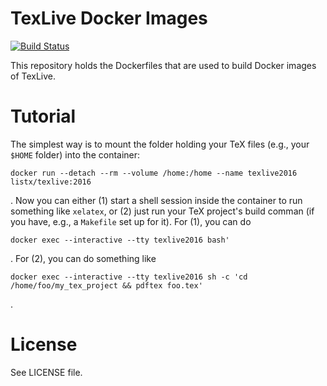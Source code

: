 # TexLive Docker Images

[![Build Status](https://travis-ci.org/listx/texlive-docker.svg?branch=master)](https://travis-ci.org/listx/texlive-docker)

This repository holds the Dockerfiles that are used to build Docker images of TexLive.

# Tutorial

The simplest way is to mount the folder holding your TeX files (e.g., your `$HOME` folder) into the container:

```
docker run --detach --rm --volume /home:/home --name texlive2016 listx/texlive:2016
```

.
Now you can either (1) start a shell session inside the container to run something like `xelatex`, or (2) just run your TeX project's build comman (if you have, e.g., a `Makefile` set up for it).
For (1), you can do

```
docker exec --interactive --tty texlive2016 bash'
```

.
For (2), you can do something like

```
docker exec --interactive --tty texlive2016 sh -c 'cd /home/foo/my_tex_project && pdftex foo.tex'
```

.

# License

See LICENSE file.
